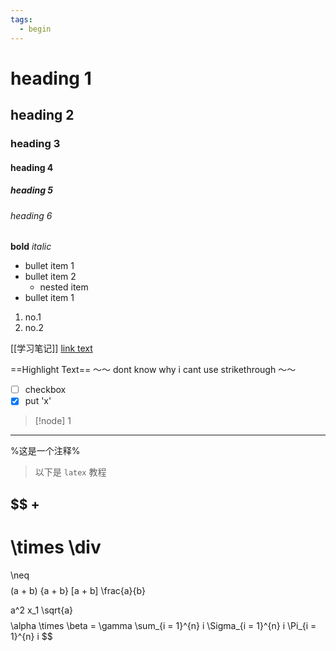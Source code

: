 ```yaml
---
tags:
  - begin
---
```

# heading 1
## heading 2
### heading 3
#### heading 4
##### heading 5
###### heading 6

**bold**
*italic*

- bullet item 1
- bullet item 2
	- nested item
- bullet item 1

1. no.1
2. no.2

[[学习笔记]]
[link text](https://www.google.com) 

==Highlight Text==
～～ dont know why i cant use strikethrough ～～

- [ ] checkbox
- [x] put 'x' 

> [!node]
> 1

---
%这是一个注释% 

> 以下是 `latex` 教程

$$
+
-
\times
\div
=
\neq 
$$
$$
(a + b)
\{a + b\}
[a + b]
\frac{a}{b}

a^2
x_1
\sqrt{a}
$$
$$
\alpha \times \beta = \gamma
\sum_{i = 1}^{n} i
\Sigma_{i = 1}^{n} i
\Pi_{i = 1}^{n} i
$$